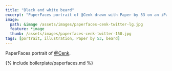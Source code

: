 ```yaml
---
title: "Black and white beard"
excerpt: "PaperFaces portrait of @Cenk drawn with Paper by 53 on an iPad."
image: 
  path: &image /assets/images/paperfaces-cenk-twitter-lg.jpg 
  feature: *image
  thumb: /assets/images/paperfaces-cenk-twitter-150.jpg
tags: [portrait, illustration, Paper by 53, beard]
---
```


PaperFaces portrait of [@Cenk](http://twitter.com/Cenk).

{% include boilerplate/paperfaces.md %}